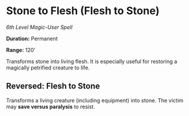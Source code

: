# Stone to Flesh (Flesh to Stone)

*6th Level Magic-User Spell*

**Duration:** Permanent

**Range:** 120’

Transforms stone into living flesh. It is especially useful for restoring a magically petrified creature to life.

## Reversed: Flesh to Stone

Transforms a living creature (including equipment) into stone. The victim may **save versus paralysis** to resist.